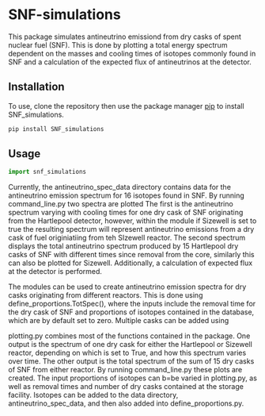 # SNF-simulations
This package simulates antineutrino emissiond from dry casks of spent nuclear fuel (SNF). This is done by plotting a total energy spectrum dependent on the masses and cooling times of isotopes commonly found in SNF and a calculation of the expected flux of antineutrinos at the detector.

## Installation
To use, clone the repository then use the package manager [pip](https://pip.pypa.io/en/stable/) to install SNF_simulations.

```bash
pip install SNF_simulations
```

## Usage
```python
import snf_simulations
```
Currently, the antineutrino_spec_data directory contains data for the antineutrino emission spectrum for 16 isotopes found in SNF. By running command_line.py two spectra are plotted The first is the antineutrino spectrum varying with cooling times for one dry cask of SNF originating from the Hartlepool detector, however, within the module if Sizewell is set to true the resulting spectrum will represent antineutrino emissions from a dry cask of fuel originiatiing from teh SIzewell reactor. The second spectrum displays the total antineutrino spectrum produced by 15 Hartlepool dry casks of SNF with different times since removal from the core, similarly this can also be plotted for Sizewell. Additionally, a calculation of expected flux at the detector is performed.

The modules can be used to create antineutrino emission spectra for dry casks originating from different reactors. This is done using  define_proportions.TotSpec(), where the inputs include the removal time for the dry cask of SNF and proportions of isotopes contained in the database, which are by default set to zero. Multiple casks can be added using 



plotting.py combines most of the functions contained in the package. One output is the spectrum of one dry cask for either the Hartlepool or Sizewell reactor, depending on which is set to True, and how this spectrum varies over time. The other output is the total spectrum of the sum of 15 dry casks of SNF from either reactor. By running command_line.py these plots are created. The input proportions of isotopes can b=be varied in plotting.py, as well as removal times and number of dry casks contained at the storage facility. Isotopes can be added to the data directory, antineutrino_spec_data, and then also added into define_proportions.py. 
